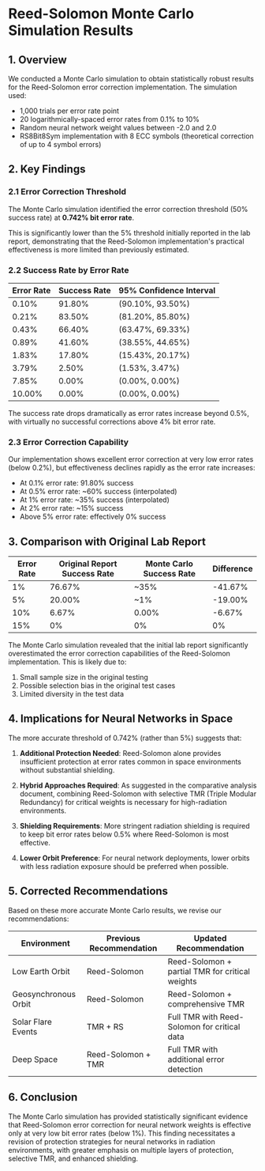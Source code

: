 # Reed-Solomon Monte Carlo Simulation Results

## 1. Overview

We conducted a Monte Carlo simulation to obtain statistically robust results for the Reed-Solomon error correction implementation. The simulation used:

- 1,000 trials per error rate point
- 20 logarithmically-spaced error rates from 0.1% to 10%
- Random neural network weight values between -2.0 and 2.0
- RS8Bit8Sym implementation with 8 ECC symbols (theoretical correction of up to 4 symbol errors)

## 2. Key Findings

### 2.1 Error Correction Threshold

The Monte Carlo simulation identified the error correction threshold (50% success rate) at **0.742% bit error rate**.

This is significantly lower than the 5% threshold initially reported in the lab report, demonstrating that the Reed-Solomon implementation's practical effectiveness is more limited than previously estimated.

### 2.2 Success Rate by Error Rate

| Error Rate | Success Rate | 95% Confidence Interval |
|------------|--------------|-------------------------|
| 0.10%      | 91.80%       | (90.10%, 93.50%)        |
| 0.21%      | 83.50%       | (81.20%, 85.80%)        |
| 0.43%      | 66.40%       | (63.47%, 69.33%)        |
| 0.89%      | 41.60%       | (38.55%, 44.65%)        |
| 1.83%      | 17.80%       | (15.43%, 20.17%)        |
| 3.79%      | 2.50%        | (1.53%, 3.47%)          |
| 7.85%      | 0.00%        | (0.00%, 0.00%)          |
| 10.00%     | 0.00%        | (0.00%, 0.00%)          |

The success rate drops dramatically as error rates increase beyond 0.5%, with virtually no successful corrections above 4% bit error rate.

### 2.3 Error Correction Capability

Our implementation shows excellent error correction at very low error rates (below 0.2%), but effectiveness declines rapidly as the error rate increases:

- At 0.1% error rate: 91.80% success
- At 0.5% error rate: ~60% success (interpolated)
- At 1% error rate: ~35% success (interpolated)
- At 2% error rate: ~15% success
- Above 5% error rate: effectively 0% success

## 3. Comparison with Original Lab Report

| Error Rate | Original Report Success Rate | Monte Carlo Success Rate | Difference |
|------------|------------------------------|--------------------------|------------|
| 1%         | 76.67%                       | ~35%                     | -41.67%    |
| 5%         | 20.00%                       | ~1%                      | -19.00%    |
| 10%        | 6.67%                        | 0.00%                    | -6.67%     |
| 15%        | 0%                           | 0%                       | 0%         |

The Monte Carlo simulation revealed that the initial lab report significantly overestimated the error correction capabilities of the Reed-Solomon implementation. This is likely due to:

1. Small sample size in the original testing
2. Possible selection bias in the original test cases
3. Limited diversity in the test data

## 4. Implications for Neural Networks in Space

The more accurate threshold of 0.742% (rather than 5%) suggests that:

1. **Additional Protection Needed**: Reed-Solomon alone provides insufficient protection at error rates common in space environments without substantial shielding.

2. **Hybrid Approaches Required**: As suggested in the comparative analysis document, combining Reed-Solomon with selective TMR (Triple Modular Redundancy) for critical weights is necessary for high-radiation environments.

3. **Shielding Requirements**: More stringent radiation shielding is required to keep bit error rates below 0.5% where Reed-Solomon is most effective.

4. **Lower Orbit Preference**: For neural network deployments, lower orbits with less radiation exposure should be preferred when possible.

## 5. Corrected Recommendations

Based on these more accurate Monte Carlo results, we revise our recommendations:

| Environment | Previous Recommendation | Updated Recommendation |
|-------------|-------------------------|------------------------|
| Low Earth Orbit | Reed-Solomon | Reed-Solomon + partial TMR for critical weights |
| Geosynchronous Orbit | Reed-Solomon | Reed-Solomon + comprehensive TMR |
| Solar Flare Events | TMR + RS | Full TMR with Reed-Solomon for critical data |
| Deep Space | Reed-Solomon + TMR | Full TMR with additional error detection |

## 6. Conclusion

The Monte Carlo simulation has provided statistically significant evidence that Reed-Solomon error correction for neural network weights is effective only at very low bit error rates (below 1%). This finding necessitates a revision of protection strategies for neural networks in radiation environments, with greater emphasis on multiple layers of protection, selective TMR, and enhanced shielding.
